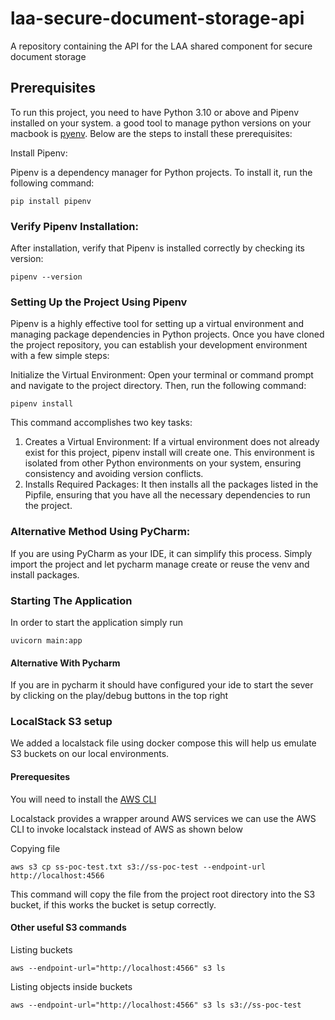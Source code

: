 # laa-secure-document-storage-api
A repository containing the API for the LAA shared component for secure document storage


## Prerequisites

To run this project, you need to have Python 3.10 or above and Pipenv installed on your system. a good tool to manage python versions on your macbook is [pyenv](https://github.com/pyenv/pyenv). Below are the steps to install these prerequisites:


Install Pipenv:

Pipenv is a dependency manager for Python projects. To install it, run the following command:

    pip install pipenv


### Verify Pipenv Installation:
After installation, verify that Pipenv is installed correctly by checking its version:

    pipenv --version


### Setting Up the Project Using Pipenv

Pipenv is a highly effective tool for setting up a virtual environment and managing package dependencies in Python projects. Once you have cloned the project repository, you can establish your development environment with a few simple steps:

Initialize the Virtual Environment:
Open your terminal or command prompt and navigate to the project directory. Then, run the following command:

    pipenv install

This command accomplishes two key tasks:
1. Creates a Virtual Environment: If a virtual environment does not already exist for this project, pipenv install will create one. This environment is isolated from other Python environments on your system, ensuring consistency and avoiding version conflicts. 
2. Installs Required Packages: It then installs all the packages listed in the Pipfile, ensuring that you have all the necessary dependencies to run the project.

### Alternative Method Using PyCharm:
If you are using PyCharm as your IDE, it can simplify this process. Simply import the project and let pycharm manage create or reuse the venv and install packages.


### Starting The Application

In order to start the application simply run

    uvicorn main:app

#### Alternative With Pycharm
If you are in pycharm it should have configured your ide to start the sever  by clicking on the play/debug buttons in the top right

### LocalStack S3 setup
We added a localstack file using docker compose this will help us emulate S3 buckets on our local environments.

#### Prerequesites
You will need to install the [AWS CLI](https://docs.aws.amazon.com/cli/latest/userguide/getting-started-install.html)

Localstack provides a wrapper around AWS services we can use the AWS CLI to invoke localstack instead of AWS as shown below

Copying file

    aws s3 cp ss-poc-test.txt s3://ss-poc-test --endpoint-url http://localhost:4566

This command will copy the file from the project root directory into the S3 bucket, if this works the bucket is setup correctly.

#### Other useful S3 commands

Listing buckets

    aws --endpoint-url="http://localhost:4566" s3 ls 

Listing objects inside buckets

    aws --endpoint-url="http://localhost:4566" s3 ls s3://ss-poc-test
